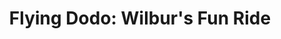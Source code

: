 ---
title: "Flying Dodo: Wilbur's Fun Ride"
developer: Double Duck
image: FlyingDodo.jpg
link: http://www.doubleduck.co/games/flying-dodo/
ios: https://itunes.apple.com/us/app/flying-dodo/id777233419
android: "https://play.google.com/store/apps/details?id=co.doubleduck.dodo"
featured: true
---
